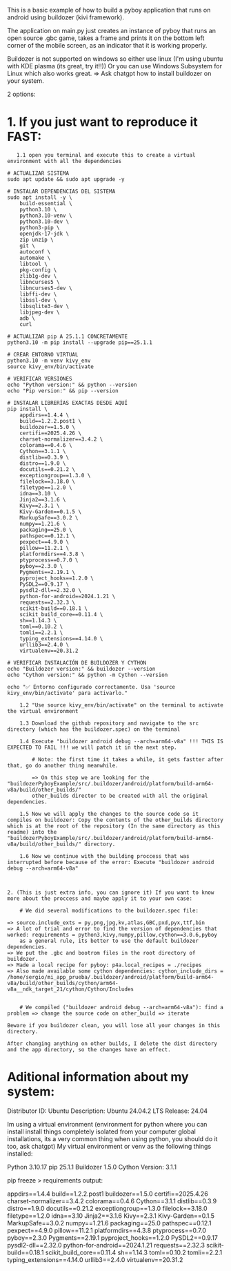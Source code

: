 
 This is a basic example of how to build a pyboy application that runs on android using buildozer (kivi framework).

 The application on main.py just creates an instance of pyboy that runs an open source .gbc game, takes a frame and prints it on the bottom left corner of the mobile screen, as an indicator that it is working properly.

 Buildozer is not supported on windows so either use linux (I'm using ubuntu with KDE plasma (its great, try it!!))
 Or you can use Windows Subsystem for Linux which also works great. => Ask chatgpt how to install buildozer on your system.

 2 options:
 
 # 1. If you just want to reproduce it FAST:
       1.1 open you terminal and execute this to create a virtual environment with all the dependencies


```
# ACTUALIZAR SISTEMA
sudo apt update && sudo apt upgrade -y

# INSTALAR DEPENDENCIAS DEL SISTEMA
sudo apt install -y \
    build-essential \
    python3.10 \
    python3.10-venv \
    python3.10-dev \
    python3-pip \
    openjdk-17-jdk \
    zip unzip \
    git \
    autoconf \
    automake \
    libtool \
    pkg-config \
    zlib1g-dev \
    libncurses5 \
    libncurses5-dev \
    libffi-dev \
    libssl-dev \
    libsqlite3-dev \
    libjpeg-dev \
    adb \
    curl

# ACTUALIZAR pip A 25.1.1 CONCRETAMENTE
python3.10 -m pip install --upgrade pip==25.1.1

# CREAR ENTORNO VIRTUAL
python3.10 -m venv kivy_env
source kivy_env/bin/activate

# VERIFICAR VERSIONES
echo "Python version:" && python --version
echo "Pip version:" && pip --version

# INSTALAR LIBRERÍAS EXACTAS DESDE AQUÍ
pip install \
    appdirs==1.4.4 \
    build==1.2.2.post1 \
    buildozer==1.5.0 \
    certifi==2025.4.26 \
    charset-normalizer==3.4.2 \
    colorama==0.4.6 \
    Cython==3.1.1 \
    distlib==0.3.9 \
    distro==1.9.0 \
    docutils==0.21.2 \
    exceptiongroup==1.3.0 \
    filelock==3.18.0 \
    filetype==1.2.0 \
    idna==3.10 \
    Jinja2==3.1.6 \
    Kivy==2.3.1 \
    Kivy-Garden==0.1.5 \
    MarkupSafe==3.0.2 \
    numpy==1.21.6 \
    packaging==25.0 \
    pathspec==0.12.1 \
    pexpect==4.9.0 \
    pillow==11.2.1 \
    platformdirs==4.3.8 \
    ptyprocess==0.7.0 \
    pyboy==2.3.0 \
    Pygments==2.19.1 \
    pyproject_hooks==1.2.0 \
    PySDL2==0.9.17 \
    pysdl2-dll==2.32.0 \
    python-for-android==2024.1.21 \
    requests==2.32.3 \
    scikit-build==0.18.1 \
    scikit_build_core==0.11.4 \
    sh==1.14.3 \
    toml==0.10.2 \
    tomli==2.2.1 \
    typing_extensions==4.14.0 \
    urllib3==2.4.0 \
    virtualenv==20.31.2

# VERIFICAR INSTALACIÓN DE BUILDOZER Y CYTHON
echo "Buildozer version:" && buildozer --version
echo "Cython version:" && python -m Cython --version

echo "✅ Entorno configurado correctamente. Usa 'source kivy_env/bin/activate' para activarlo."
```

        1.2 "Use source kivy_env/bin/activate" on the terminal to activate the virtual environment

        1.3 Download the github repository and navigate to the src directory (which has the buildozer.spec) on the terminal

        1.4 Execute "buildozer android debug --arch=arm64-v8a" !!! THIS IS EXPECTED TO FAIL !!! we will patch it in the next step.

            # Note: the first time it takes a while, it gets fastter after that, go do another thing meanwhile.

            => On this step we are looking for the "buildozerPyboyExample/src/.buildozer/android/platform/build-arm64-v8a/build/other_builds/"
            other_builds director to be created with all the original dependencies.

        1.5 Now we will apply the changes to the source code so it compiles on buildozer: Copy the contents of the other_builds directory which is at the root of the repository (In the same directory as this readme) into the "buildozerPyboyExample/src/.buildozer/android/platform/build-arm64-v8a/build/other_builds/" directory.

        1.6 Now we continue with the building proccess that was interrupted before because of the error: Execute "buildozer android debug --arch=arm64-v8a"



    2. (This is just extra info, you can ignore it) If you want to know more about the proccess and maybe apply it to your own case:

        # We did several modifications to the buildozer.spec file:

    => source.include_exts = py,png,jpg,kv,atlas,GBC,pxd,pyx,ttf,bin
    => A lot of trial and error to find the version of dependencies that worked: requirements = python3,kivy,numpy,pillow,cython==3.0.6,pyboy
        as a general rule, its better to use the default buildozer dependencies.
    => We put the .gbc and bootrom files in the root directory of buildozer.
    => Made a local recipe for pyboy: p4a.local_recipes = ./recipes
    => Also made available some cython dependencies: cython_include_dirs = /home/sergio/mi_app_prueba/.buildozer/android/platform/build-arm64-v8a/build/other_builds/cython/arm64-v8a__ndk_target_21/cython/Cython/Includes


        # We compiled ("buildozer android debug --arch=arm64-v8a"): find a problem => change the source code on other_build => iterate

    Beware if you buildozer clean, you will lose all your changes in this directory.

    After changing anything on other builds, I delete the dist directory and the app directory, so the changes have an effect.








# Aditional information about my system:

Distributor ID: Ubuntu
Description:    Ubuntu 24.04.2 LTS
Release:        24.04

Im using a virtual environment (environment for python where you can install install things completely isolated from your computer global installations, its a very common thing when using python, you should do it too, ask chatgpt)
My virtual environment or venv as the following things installed:

Python 3.10.17
pip 25.1.1
Buildozer 1.5.0
Cython Version: 3.1.1

pip freeze > requirements output:

appdirs==1.4.4
build==1.2.2.post1
buildozer==1.5.0
certifi==2025.4.26
charset-normalizer==3.4.2
colorama==0.4.6
Cython==3.1.1
distlib==0.3.9
distro==1.9.0
docutils==0.21.2
exceptiongroup==1.3.0
filelock==3.18.0
filetype==1.2.0
idna==3.10
Jinja2==3.1.6
Kivy==2.3.1
Kivy-Garden==0.1.5
MarkupSafe==3.0.2
numpy==1.21.6
packaging==25.0
pathspec==0.12.1
pexpect==4.9.0
pillow==11.2.1
platformdirs==4.3.8
ptyprocess==0.7.0
pyboy==2.3.0
Pygments==2.19.1
pyproject_hooks==1.2.0
PySDL2==0.9.17
pysdl2-dll==2.32.0
python-for-android==2024.1.21
requests==2.32.3
scikit-build==0.18.1
scikit_build_core==0.11.4
sh==1.14.3
toml==0.10.2
tomli==2.2.1
typing_extensions==4.14.0
urllib3==2.4.0
virtualenv==20.31.2
